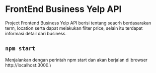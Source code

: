 # FrontEnd Business Yelp API

Project Frontend Business Yelp API berisi tentang seacrh berdasarakan term, location serta dapat melakukan filter price, selain itu terdapat informasi detail dari business.

## `npm start`

Menjalankan dengan perintah npm start dan akan berjalan di browser http://localhost:3000.\
